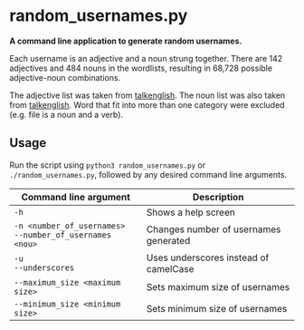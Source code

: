 # random_usernames.py

**A command line application to generate random usernames.**

Each username is an adjective and a noun strung together. There are 142
adjectives and 484 nouns in the wordlists, resulting in 68,728 possible
adjective-noun combinations.

The adjective list was taken from [talkenglish][adjective list source]. The
noun list was also taken from [talkenglish][noun list source]. Word that fit
into more than one category were excluded (e.g. file is a noun and a verb).

## Usage

Run the script using `python3 random_usernames.py` or `./random_usernames.py`,
followed by any desired command line arguments.

| Command line argument                                         | Description                           |
| ------------------------------------------------------------- | ------------------------------------- |
| `-h`                                                          | Shows a help screen                   |
| `-n <number_of_usernames>` <br> `--number_of_usernames <nou>` | Changes number of usernames generated |
| `-u` <br> `--underscores`                                     | Uses underscores instead of camelCase |
| `--maximum_size <maximum size>`                               | Sets maximum size of usernames        |
| `--minimum_size <minimum size>`                               | Sets minimum size of usernames        |


<!-- Links: -->

[adjective list source]: http://www.talkenglish.com/vocabulary/top-500-adjectives.aspx
[noun list source]: http://www.talkenglish.com/vocabulary/top-1500-nouns.aspx
